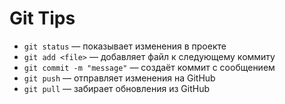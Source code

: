 # Git Tips

- `git status` — показывает изменения в проекте
- `git add <file>` — добавляет файл к следующему коммиту
- `git commit -m "message"` — создаёт коммит с сообщением
- `git push` — отправляет изменения на GitHub
- `git pull` — забирает обновления из GitHub
